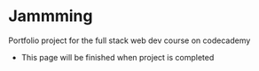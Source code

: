 # Jammming

Portfolio project for the full stack web dev course on codecademy

* This page will be finished when project is completed